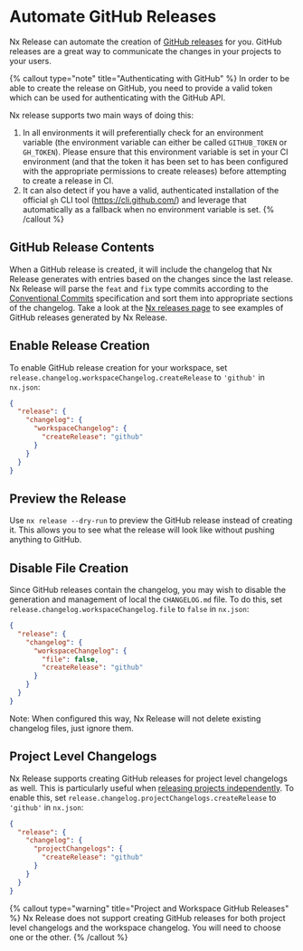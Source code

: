 # Automate GitHub Releases

Nx Release can automate the creation of [GitHub releases](https://docs.github.com/en/repositories/releasing-projects-on-github/managing-releases-in-a-repository) for you. GitHub releases are a great way to communicate the changes in your projects to your users.

<!-- Prettier will mess up the end tag of the callout causing it to capture all content that follows it -->
<!-- prettier-ignore-start -->

{% callout type="note" title="Authenticating with GitHub" %}
In order to be able to create the release on GitHub, you need to provide a valid token which can be used for authenticating with the GitHub API.

Nx release supports two main ways of doing this:

1. In all environments it will preferentially check for an environment variable (the environment variable can either be called `GITHUB_TOKEN` or `GH_TOKEN`). Please ensure that this environment variable is set in your CI environment (and that the token it has been set to has been configured with the appropriate permissions to create releases) before attempting to create a release in CI.
2. It can also detect if you have a valid, authenticated installation of the official `gh` CLI tool (https://cli.github.com/) and leverage that automatically as a fallback when no environment variable is set.
{% /callout %}
<!-- prettier-ignore-end -->

## GitHub Release Contents

When a GitHub release is created, it will include the changelog that Nx Release generates with entries based on the changes since the last release. Nx Release will parse the `feat` and `fix` type commits according to the [Conventional Commits](https://www.conventionalcommits.org/en/v1.0.0/) specification and sort them into appropriate sections of the changelog. Take a look at the [Nx releases page](https://github.com/nrwl/nx/releases) to see examples of GitHub releases generated by Nx Release.

## Enable Release Creation

To enable GitHub release creation for your workspace, set `release.changelog.workspaceChangelog.createRelease` to `'github'` in `nx.json`:

```json
{
  "release": {
    "changelog": {
      "workspaceChangelog": {
        "createRelease": "github"
      }
    }
  }
}
```

## Preview the Release

Use `nx release --dry-run` to preview the GitHub release instead of creating it. This allows you to see what the release will look like without pushing anything to GitHub.

## Disable File Creation

Since GitHub releases contain the changelog, you may wish to disable the generation and management of local the `CHANGELOG.md` file. To do this, set `release.changelog.workspaceChangelog.file` to `false` in `nx.json`:

```json
{
  "release": {
    "changelog": {
      "workspaceChangelog": {
        "file": false,
        "createRelease": "github"
      }
    }
  }
}
```

Note: When configured this way, Nx Release will not delete existing changelog files, just ignore them.

## Project Level Changelogs

Nx Release supports creating GitHub releases for project level changelogs as well. This is particularly useful when [releasing projects independently](/recipes/nx-release/release-projects-independently). To enable this, set `release.changelog.projectChangelogs.createRelease` to `'github'` in `nx.json`:

```json
{
  "release": {
    "changelog": {
      "projectChangelogs": {
        "createRelease": "github"
      }
    }
  }
}
```

{% callout type="warning" title="Project and Workspace GitHub Releases" %}
Nx Release does not support creating GitHub releases for both project level changelogs and the workspace changelog. You will need to choose one or the other.
{% /callout %}
